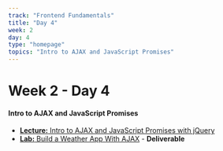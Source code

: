 ```yaml
---
track: "Frontend Fundamentals"
title: "Day 4"
week: 2
day: 4
type: "homepage"
topics: "Intro to AJAX and JavaScript Promises"
---
```



# Week 2 - Day 4

#### Intro to AJAX and JavaScript Promises

- [**Lecture:** Intro to AJAX and JavaScript Promises with jQuery](/frontend-fundamentals/week-2/day-4/lecture-materials/intro-to-ajax-and-javascript-promises/)
- [**Lab:** Build a Weather App With AJAX](/frontend-fundamentals/week-2/day-4/labs/build-a-weather-app-with-ajax/) - **Deliverable**